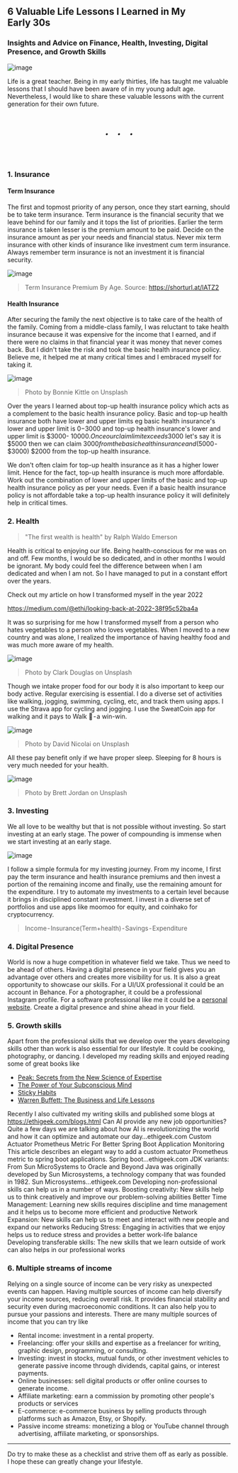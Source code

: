 ## 6 Valuable Life Lessons I Learned in My Early 30s 
### Insights and Advice on Finance, Health, Investing, Digital Presence, and Growth Skills 

![image](https://user-images.githubusercontent.com/7569031/236854361-6428260e-cc2e-445b-862e-c15d765311a2.png)


Life is a great teacher. Being in my early thirties, life has taught me valuable lessons that I should have been aware of in my young adult age. Nevertheless, I would like to share these valuable lessons with the current generation for their own future. 

<br>
<h6 align="center">&#x2022;&nbsp;&nbsp;&nbsp;&nbsp;&nbsp;&#x2022;&nbsp;&nbsp;&nbsp;&nbsp;&nbsp;&#x2022;</h6>
<br>

### 1. Insurance
#### Term Insurance 
The first and topmost priority of any person, once they start earning, should be to take term insurance. Term insurance is the financial security that we leave behind for our family and it tops the list of priorities. Earlier the term insurance is taken lesser is the premium amount to be paid. Decide on the insurance amount as per your needs and financial status. Never mix term insurance with other kinds of insurance like investment cum term insurance. Always remember term insurance is not an investment it is financial security.

![image](https://user-images.githubusercontent.com/7569031/236856268-4209dbce-909f-4b05-8fa6-c94350ec243e.png)
> Term Insurance Premium By Age. Source: https://shorturl.at/lATZ2

#### Health Insurance
After securing the family the next objective is to take care of the health of the family. Coming from a middle-class family, I was reluctant to take health insurance because it was expensive for the income that I earned, and if there were no claims in that financial year it was money that never comes back. But I didn't take the risk and took the basic health insurance policy. Believe me, it helped me at many critical times and I embraced myself for taking it.

![image](https://user-images.githubusercontent.com/7569031/236858555-b474df05-eec7-4a8f-add0-bce637372445.png)
> Photo by Bonnie Kittle on Unsplash

Over the years I learned about top-up health insurance policy which acts as a complement to the basic health insurance policy. Basic and top-up health insurance both have lower and upper limits eg basic health insurance's lower and upper limit is $0 - $3000 and top-up health insurance's lower and upper limit is $3000- $10000. Once our claim limit exceeds 3000$ let's say it is $5000 then we can claim $3000 from the basic health insurance and ($5000 - $3000) $2000 from the top-up health insurance.

We don't often claim for top-up health insurance as it has a higher lower limit. Hence for the fact, top-up health insurance is much more affordable. Work out the combination of lower and upper limits of the basic and top-up health insurance policy as per your needs. Even if a basic health insurance policy is not affordable take a top-up health insurance policy it will definitely help in critical times.

### 2. Health
> "The first wealth is health" by Ralph Waldo Emerson

Health is critical to enjoying our life. Being health-conscious for me was on and off. Few months, I would be so dedicated, and in other months I would be ignorant. My body could feel the difference between when I am dedicated and when I am not. So I have managed to put in a constant effort over the years.

Check out my article on how I transformed myself in the year 2022

https://medium.com/@ethi/looking-back-at-2022-38f95c52ba4a



It was so surprising for me how I transformed myself from a person who hates vegetables to a person who loves vegetables. When I moved to a new country and was alone, I realized the importance of having healthy food and was much more aware of my health.

![image](https://user-images.githubusercontent.com/7569031/236862642-4d056ffe-7e13-41ec-bb77-2d32313810c0.png)
> Photo by Clark Douglas on Unsplash

Though we intake proper food for our body it is also important to keep our body active. Regular exercising is essential. I do a diverse set of activities like walking, jogging, swimming, cycling, etc, and track them using apps. I use the Strava app for cycling and jogging. I use the SweatCoin app for walking and it pays to Walk 🚶 - a win-win. 

![image](https://user-images.githubusercontent.com/7569031/236862742-d4172f9a-a4cc-4300-8f92-50dc09701b58.png)
> Photo by David Nicolai on Unsplash


All these pay benefit only if we have proper sleep. Sleeping for 8 hours is very much needed for your health. 

![image](https://user-images.githubusercontent.com/7569031/236862913-e4e620f3-9759-4e7f-abb8-d6d1b71e242d.png)
> Photo by Brett Jordan on Unsplash

### 3. Investing
We all love to be wealthy but that is not possible without investing. So start investing at an early stage. The power of compounding is immense when we start investing at an early stage.

![image](https://user-images.githubusercontent.com/7569031/236863422-d397d39f-f7e2-42da-b48f-2e5c84d12e63.png)

I follow a simple formula for my investing journey. From my income, I first pay the term insurance and health insurance premiums and then invest a portion of the remaining income and finally, use the remaining amount for the expenditure. I try to automate my investments to a certain level because it brings in disciplined constant investment. I invest in a diverse set of portfolios and use apps like moomoo for equity, and coinhako for cryptocurrency. 
> Income - Insurance(Term+health) - Savings - Expenditure

### 4. Digital Presence
World is now a huge competition in whatever field we take. Thus we need to be ahead of others. Having a digital presence in your field gives you an advantage over others and creates more visibility for us. It is also a great opportunity to showcase our skills. For a UI/UX professional it could be an account in Behance. For a photographer, it could be a professional Instagram profile. For a software professional like me it could be a [personal website](https://ethigeek.com). Create a digital presence and shine ahead in your field.

### 5. Growth skills 
Apart from the professional skills that we develop over the years developing skills other than work is also essential for our lifestyle. It could be cooking, photography, or dancing. I developed my reading skills and enjoyed reading some of great books like
* [Peak: Secrets from the New Science of Expertise](https://amzn.to/3nV4pck)
* [The Power of Your Subconscious Mind](https://amzn.to/3zDSbHx)
* [Sticky Habits](https://amzn.to/3Goxof1)
* [Warren Buffett: The Business and Life Lessons](https://amzn.to/3nVa2Y5)

Recently I also cultivated my writing skills and published some blogs at https://ethigeek.com/blogs.html
Can AI provide any new job opportunities?
Quite a few days we are talking about how AI is revolutionizing the world and how it can optimize and automate our day…ethigeek.com
Custom Actuator Prometheus Metric For Better Spring Boot Application Monitoring
This article describes an elegant way to add a custom actuator Prometheus metric to spring boot applications. Spring boot…ethigeek.com
JDK variants: From Sun MicroSystems to Oracle and Beyond
Java was originally developed by Sun Microsystems, a technology company that was founded in 1982. Sun Microsystems…ethigeek.com
Developing non-professional skills can help us in a number of ways.
Boosting creativity: New skills help us to think creatively and improve our problem-solving abilities
Better Time Management: Learning new skills requires discipline and time management and it helps us to become more efficient and productive
Network Expansion: New skills can help us to meet and interact with new people and expand our networks
Reducing Stress: Engaging in activities that we enjoy helps us to reduce stress and provides a better work-life balance
Developing transferable skills: The new skills that we learn outside of work can also helps in our professional works

### 6. Multiple streams of income 
Relying on a single source of income can be very risky as unexpected events can happen. Having multiple sources of income can help diversify your income sources, reducing overall risk. It provides financial stability and security even during macroeconomic conditions. It can also help you to pursue your passions and interests. There are many multiple sources of income that you can try like 
* Rental income: investment in a rental property.
* Freelancing: offer your skills and expertise as a freelancer for writing, graphic design, programming, or consulting.
* Investing: invest in stocks, mutual funds, or other investment vehicles to generate passive income through dividends, capital gains, or interest payments.
* Online businesses: sell digital products or offer online courses to generate income.
* Affiliate marketing: earn a commission by promoting other people's products or services 
* E-commerce: e-commerce business by selling products through platforms such as Amazon, Etsy, or Shopify.
* Passive income streams: monetizing a blog or YouTube channel through advertising, affiliate marketing, or sponsorships.

---

Do try to make these as a checklist and strive them off as early as possible. I hope these can greatly change your lifestyle.

